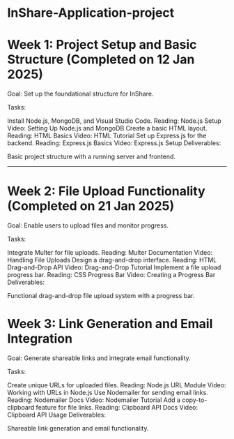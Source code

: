 # InShare-Application-project

# Week 1: Project Setup and Basic Structure (Completed on 12 Jan 2025)
Goal: Set up the foundational structure for InShare.

Tasks:

Install Node.js, MongoDB, and Visual Studio Code.
Reading: Node.js Setup
Video: Setting Up Node.js and MongoDB
Create a basic HTML layout.
Reading: HTML Basics
Video: HTML Tutorial
Set up Express.js for the backend.
Reading: Express.js Basics
Video: Express.js Setup
Deliverables:

Basic project structure with a running server and frontend.

----------------------------------------------------------------------------------------------------------------------

# Week 2: File Upload Functionality (Completed on 21 Jan 2025)
Goal: Enable users to upload files and monitor progress.

Tasks:

Integrate Multer for file uploads.
Reading: Multer Documentation
Video: Handling File Uploads
Design a drag-and-drop interface.
Reading: HTML Drag-and-Drop API
Video: Drag-and-Drop Tutorial
Implement a file upload progress bar.
Reading: CSS Progress Bar
Video: Creating a Progress Bar
Deliverables:

Functional drag-and-drop file upload system with a progress bar.

# Week 3: Link Generation and Email Integration
Goal: Generate shareable links and integrate email functionality.

Tasks:

Create unique URLs for uploaded files.
Reading: Node.js URL Module
Video: Working with URLs in Node.js
Use Nodemailer for sending email links.
Reading: Nodemailer Docs
Video: Nodemailer Tutorial
Add a copy-to-clipboard feature for file links.
Reading: Clipboard API Docs
Video: Clipboard API Usage
Deliverables:

Shareable link generation and email functionality.
